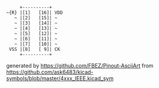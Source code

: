 

	     +----------+
	~{R} |[1]   [16]| VDD
	   ~ |[2]   [15]| ~
	   ~ |[3]   [14]| ~
	   ~ |[4]   [13]| ~
	   ~ |[5]   [12]| ~
	   ~ |[6]   [11]| ~
	   ~ |[7]   [10]| ~
	 VSS |[8]   [ 9]| CK
	     +----------+


generated by https://github.com/FBEZ/Pinout-AsciiArt from https://github.com/ask6483/kicad-symbols/blob/master/4xxx_IEEE.kicad_sym
